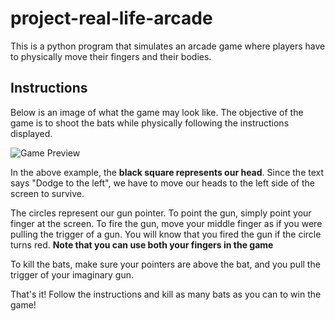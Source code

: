 # project-real-life-arcade
This is a python program that simulates an arcade game where players have to physically move their fingers and their bodies.

## Instructions

Below is an image of what the game may look like.
The objective of the game is to shoot the bats while physically following the instructions displayed.

![Game Preview](https://i.gyazo.com/711010620461b070832e428d0f117137.png)

In the above example, the **black square represents our head**. Since the text says "Dodge to the left", we have to move our heads to the left side of the screen to survive.

The circles represent our gun pointer. To point the gun, simply point your finger at the screen. To fire the gun, move your middle finger as if you were pulling the trigger of a gun. You will know that you fired the gun if the circle turns red. 
**Note that you can use both your fingers in the game**

To kill the bats, make sure your pointers are above the bat, and you pull the trigger of your imaginary gun.

That's it! Follow the instructions and kill as many bats as you can to win the game!

